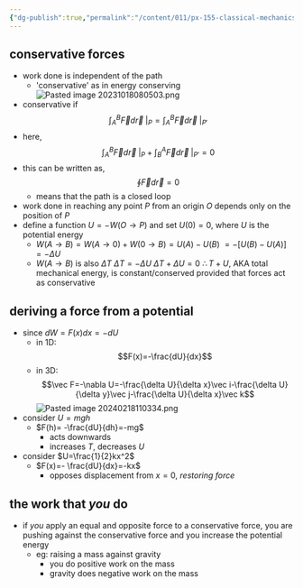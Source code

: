 ```yaml
---
{"dg-publish":true,"permalink":"/content/011/px-155-classical-mechanics-and-special-reltivity/classical-mechanics/px-155-c-work-and-energy/px-155-c2-conservative-forces-potential-energy/","created":"2024-10-01T18:27:09.516+01:00","updated":"2024-11-26T19:55:23.428+00:00"}
---
```


## conservative forces
- work done is independent of the path
	- 'conservative' as in energy conserving
![Pasted image 20231018080503.png](/img/user/pics/Pasted%20image%2020231018080503.png)
- conservative if
$$\int_A^B \vec F d\vec r \;|_P=\int_A^B \vec F d\vec r\;|_{P'}$$
- here,
$$\int_A^B \vec F d\vec r\;|_P+\int_B^A \vec F d\vec r\;|_{P'}=0$$
- this can be written as,
$$\oint \vec F d\vec r = 0$$
	- means that the path is a closed loop
- work done in reaching any point $P$ from an origin $O$ depends only on the position of $P$
- define a function $U=-W(O \to P)$ and set $U(0)=0$, where $U$ is the potential energy
	- $W(A\to B)=W(A\to 0)+W(0\to B)= U(A)-U(B)$
		$=-[U(B)-U(A)]$
		$=-\Delta U$
	- $W(A\to B)$ is also $\Delta T$
		$\Delta T=-\Delta U$
		$\Delta T + \Delta U = 0$
			$\therefore T+U$, AKA total mechanical energy, is constant/conserved provided that forces act as conservative
## deriving a force from a potential
- since $dW=F(x)dx=-dU$
	- in 1D:
$$F(x)=-\frac{dU}{dx}$$
	- in 3D:
$$\vec F=-\nabla U=-\frac{\delta U}{\delta x}\vec i-\frac{\delta U}{\delta y}\vec j-\frac{\delta U}{\delta x}\vec k$$
![Pasted image 20240218110334.png](/img/user/pics/Pasted%20image%2020240218110334.png)
- consider $U=mgh$ 
	- $F(h)= -\frac{dU}{dh}=-mg$
		- acts downwards
		- increases $T$, decreases $U$
- consider $U=\frac{1}{2}kx^2$
	- $F(x)=- \frac{dU}{dx}=-kx$
		- opposes displacement from $x=0$, *restoring force*
## the work that *you* do
- if *you* apply an equal and opposite force to a conservative force, you are pushing against the conservative force and you increase the potential energy
	- eg: raising a mass against gravity
		- you do positive work on the mass
		- gravity does negative work on the mass
	